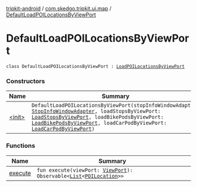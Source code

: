 [tripkit-android](../../index.md) / [com.skedgo.tripkit.ui.map](../index.md) / [DefaultLoadPOILocationsByViewPort](./index.md)

# DefaultLoadPOILocationsByViewPort

`class DefaultLoadPOILocationsByViewPort : `[`LoadPOILocationsByViewPort`](../-load-p-o-i-locations-by-view-port/index.md)

### Constructors

| Name | Summary |
|---|---|
| [&lt;init&gt;](-init-.md) | `DefaultLoadPOILocationsByViewPort(stopInfoWindowAdapter: `[`StopInfoWindowAdapter`](../../com.skedgo.tripkit.ui.map.adapter/-stop-info-window-adapter/index.md)`, loadStopsByViewPort: `[`LoadStopsByViewPort`](../-load-stops-by-view-port/index.md)`, loadBikePodsByViewPort: `[`LoadBikePodsByViewPort`](../-load-bike-pods-by-view-port/index.md)`, loadCarPodByViewPort: `[`LoadCarPodByViewPort`](../-load-car-pod-by-view-port/index.md)`)` |

### Functions

| Name | Summary |
|---|---|
| [execute](execute.md) | `fun execute(viewPort: `[`ViewPort`](../../com.skedgo.tripkit.ui.map.home/-view-port/index.md)`): Observable<`[`List`](https://kotlinlang.org/api/latest/jvm/stdlib/kotlin.collections/-list/index.html)`<`[`POILocation`](../-p-o-i-location/index.md)`>>` |
